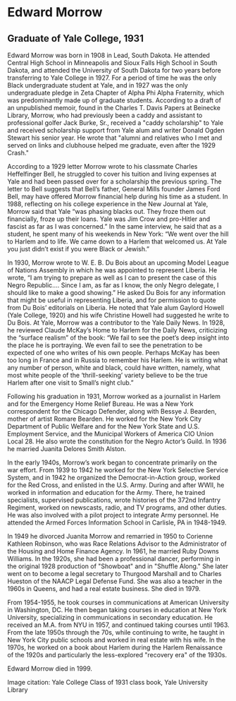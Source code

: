 # Edward Morrow
## Graduate of Yale College, 1931
Edward Morrow was born in 1908 in Lead, South Dakota. He attended Central High School in Minneapolis and Sioux Falls High School in South Dakota, and attended the University of South Dakota for two years before transferring to Yale College in 1927. For a period of time he was the only Black undergraduate student at Yale, and in 1927 was the only undergraduate pledge in Zeta Chapter of Alpha Phi Alpha Fraternity, which was predominantly made up of graduate students. According to a draft of an unpublished memoir, found in the Charles T. Davis Papers at Beinecke Library, Morrow, who had previously been a caddy and assistant to professional golfer Jack Burke, Sr., received a "caddy scholarship" to Yale and received scholarship support from Yale alum and writer Donald Ogden Stewart his senior year. He wrote that "alumni and relatives who I met and served on links and clubhouse helped me graduate, even after the 1929 Crash."

According to a 1929 letter Morrow wrote to his classmate Charles Heffelfinger Bell, he struggled to cover his tuition and living expenses at Yale and had been passed over for a scholarship the previous spring. The letter to Bell suggests that Bell’s father, General Mills founder James Ford Bell, may have offered Morrow financial help during his time as a student. In 1988, reflecting on his college experience in the New Journal at Yale, Morrow said that Yale “was phasing blacks out. They froze them out financially, froze up their loans. Yale was Jim Crow and pro-Hitler and fascist as far as I was concerned.” In the same interview, he said that as a student, he spent many of his weekends in New York: “We went over the hill to Harlem and to life. We came down to a Harlem that welcomed us. At Yale you just didn’t exist if you were Black or Jewish.”

In 1930, Morrow wrote to W. E. B. Du Bois about an upcoming Model League of Nations Assembly in which he was appointed to represent Liberia. He wrote, “I am trying to prepare as well as I can to present the case of this Negro Republic.… Since I am, as far as I know, the only Negro delegate, I should like to make a good showing.” He asked Du Bois for any information that might be useful in representing Liberia, and for permission to quote from Du Bois’ editorials on Liberia. He noted that Yale alum Gaylord Howell (Yale College, 1920) and his wife Christine Howell had suggested he write to Du Bois. 
At Yale, Morrow was a contributor to the Yale Daily News. In 1928, he reviewed Claude McKay’s Home to Harlem for the Daily News, criticizing the “surface realism” of the book: “We fail to see the poet’s deep insight into the place he is portraying. We even fail to see the penetration to be expected of one who writes of his own people. Perhaps McKay has been too long in France and in Russia to remember his Harlem. He is writing what any number of person, white and black, could have written, namely, what most white people of the ‘thrill-seeking’ variety believe to be the true Harlem after one visit to Small’s night club.”

Following his graduation in 1931, Morrow worked as a journalist in Harlem and for the Emergency Home Relief Bureau. He was a New York correspondent for the Chicago Defender, along with Bessye J. Bearden, mother of artist Romare Bearden. He worked for the New York City Department of Public Welfare and for the New York State and U.S. Employment Service, and the Municipal Workers of America CIO Union Local 28. He also wrote the constitution for the Negro Actor’s Guild. In 1936 he married Juanita Delores Smith Alston.

In the early 1940s, Morrow’s work began to concentrate primarily on the war effort. From 1939 to 1942 he worked for the New York Selective Service System, and in 1942 he organized the Democrat-in-Action group, worked for the Red Cross, and enlisted in the U.S. Army. During and after WWII, he worked in information and education for the Army. There, he trained specialists, supervised publications, wrote histories of the 372nd Infantry Regiment, worked on newscasts, radio, and TV programs, and other duties. He was also involved with a pilot project to integrate Army personnel.  He attended the Armed Forces Information School in Carlisle, PA in 1948-1949.

In 1949 he divorced Juanita Morrow and remarried in 1950 to Corienne Kathleen Robinson, who was Race Relations Advisor to the Administrator of the Housing and Home Finance Agency. In 1961, he married Ruby Downs Williams. In the 1920s, she had been a professional dancer, performing in the original 1928 production of "Showboat" and in "Shuffle Along." She later went on to become a legal secretary to Thurgood Marshall and to Charles Hueston of the NAACP Legal Defense Fund. She was also a teacher in the 1960s in Queens, and had a real estate business. She died in 1979. 

From 1954-1955, he took courses in communications at American University in Washington, DC. He then began taking courses in education at New York University, specializing in communications in secondary education. He received an M.A. from NYU in 1957, and continued taking courses until 1963. From the late 1950s through the 70s, while continuing to write, he taught in New York City public schools and worked in real estate with his wife. In the 1970s, he worked on a book about Harlem during the Harlem Renaissance of the 1920s and particularly the less-explored "recovery era" of the 1930s. 

Edward Morrow died in 1999.

Image citation: Yale College Class of 1931 class book, Yale University Library
